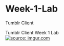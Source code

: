 # Week-1-Lab
Tumblr Client

Tumblr Client Week 1 Lab  
<a href="http://imgur.com/nK3IqfH"><img src="http://i.imgur.com/nK3IqfH.gif" title="source: imgur.com" /></a>
